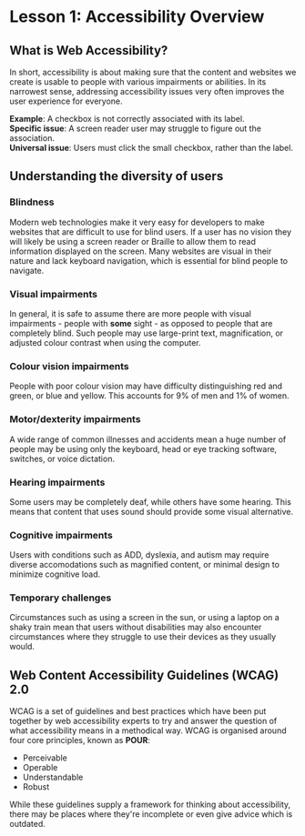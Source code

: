 # Lesson 1: Accessibility Overview

## What is Web Accessibility?
In short, accessibility is about making sure that the content and websites we create is usable to people with various impairments or abilities. In its narrowest sense, addressing accessibility issues very often improves the user experience for everyone.

**Example**: A checkbox is not correctly associated with its label.  
**Specific issue**: A screen reader user may struggle to figure out the association.  
**Universal issue**: Users must click the small checkbox, rather than the label.  

## Understanding the diversity of users

### Blindness
Modern web technologies make it very easy for developers to make websites that are difficult to use for blind users. If a user has no vision they will likely be using a screen reader or Braille to allow them to read information displayed on the screen. Many websites are visual in their nature and lack keyboard navigation, which is essential for blind people to navigate.

### Visual impairments
In general, it is safe to assume there are more people with visual impairments - people with **some** sight - as opposed to people that are completely blind. Such people may use large-print text, magnification, or adjusted colour contrast when using the computer.

### Colour vision impairments
People with poor colour vision may have difficulty distinguishing red and green, or blue and yellow. This accounts for 9% of men and 1% of women.

### Motor/dexterity impairments
A wide range of common illnesses and accidents mean a huge number of people may be using only the keyboard, head or eye tracking software, switches, or voice dictation.

### Hearing impairments
Some users may be completely deaf, while others have some hearing. This means that content that uses sound should provide some visual alternative.

### Cognitive impairments
Users with conditions such as ADD, dyslexia, and autism may require diverse accomodations such as magnified content, or minimal design to minimize cognitive load.

### Temporary challenges
Circumstances such as using a screen in the sun, or using a laptop on a shaky train mean that users without disabilities may also encounter circumstances where they struggle to use their devices as they usually would.

## Web Content Accessibility Guidelines (WCAG) 2.0
WCAG is a set of guidelines and best practices which have been put together by web accessibility experts to try and answer the question of what accessibility means in a methodical way. WCAG is organised around four core principles, known as **POUR**:

* Perceivable
* Operable
* Understandable
* Robust

While these guidelines supply a framework for thinking about accessibility, there may be places where they're incomplete or even give advice which is outdated.
